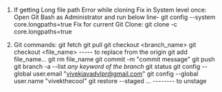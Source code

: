 1. If getting Long file path Error while cloning
	Fix in System level once:
		Open Git Bash as Administrator and run below line- 
			git config --system core.longpaths=true
	Fix for current Git Clone:
		git clone -c core.longpaths=true <repo-url>
		
2. Git commands:
	git fetch
	git pull
	git checkout <branch_name>
	git checkout <file_name>      ----- to replace from the origin
	git add file_name...
	git rm file_name
	git commit -m "commit message"
	git push
	git branch -a --list *any keyword of the branch*
	git status
	git config --global user.email "vivekjavadvlpr@gmail.com"
	git config --global user.name "vivekthecool"
	git restore --staged <file>...            -------- to unstage
